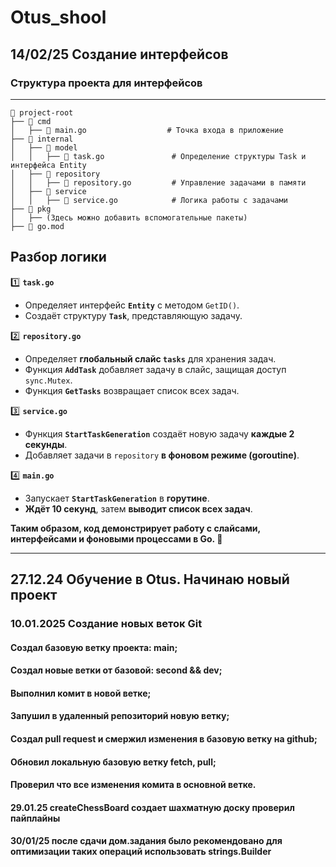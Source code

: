 # Otus_shool
## 14/02/25 Создание интерфейсов
### Структура проекта для интерфейсов
-----------------------------------------------------------

```
📂 project-root
├── 📂 cmd
│   ├── 📝 main.go                  # Точка входа в приложение
├── 📂 internal
│   ├── 📂 model
│   │   ├── 📝 task.go               # Определение структуры Task и интерфейса Entity
│   ├── 📂 repository
│   │   ├── 📝 repository.go         # Управление задачами в памяти
│   ├── 📂 service
│   │   ├── 📝 service.go            # Логика работы с задачами
├── 📂 pkg
│   ├── (Здесь можно добавить вспомогательные пакеты)
├── 📝 go.mod

```
 ## **Разбор логики**  

1️⃣ **`task.go`**  
   - Определяет интерфейс **`Entity`** с методом `GetID()`.  
   - Создаёт структуру **`Task`**, представляющую задачу.  

2️⃣ **`repository.go`**  
   - Определяет **глобальный слайс `tasks`** для хранения задач.  
   - Функция **`AddTask`** добавляет задачу в слайс, защищая доступ `sync.Mutex`.  
   - Функция **`GetTasks`** возвращает список всех задач.  

3️⃣ **`service.go`**  
   - Функция **`StartTaskGeneration`** создаёт новую задачу **каждые 2 секунды**.  
   - Добавляет задачи в `repository` **в фоновом режиме (goroutine)**.  

4️⃣ **`main.go`**  
   - Запускает **`StartTaskGeneration`** в **горутине**.  
   - **Ждёт 10 секунд**, затем **выводит список всех задач**.  

**Таким образом, код демонстрирует работу с слайсами, интерфейсами и фоновыми процессами в Go. 🚀**

-------------------------------------------------------------------------------------------------------------


## 27.12.24 Обучение в Otus. Начинаю новый проект
### 10.01.2025 Создание новых веток Git
#### Создал базовую ветку проекта: main;
#### Создал новые ветки от базовой: second && dev;
#### Выполнил комит в новой ветке;
#### Запушил в удаленный репозиторий новую ветку;
#### Создал pull request и смержил изменения в базовую ветку на github;
#### Обновил локальную базовую ветку fetch, pull;
#### Проверил что все изменения комита в основной ветке.
#### 29.01.25 createChessBoard создает шахматную доску проверил пайплайны
#### 30/01/25 после сдачи дом.задания было рекомендовано для оптимизации таких операций использовать strings.Builder

